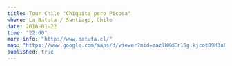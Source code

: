 ```yaml
---
title: Tour Chile "Chiquita pero Picosa"
where: La Batuta / Santiago, Chile
date: 2016-01-22
time: "22:00"
more-info: "http://www.batuta.cl/"
map: "https://www.google.com/maps/d/viewer?mid=zazlWKdEr15g.kjcot09M3uFM&hl=en"
published: true
---
```

